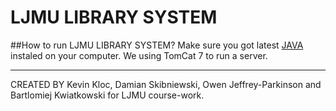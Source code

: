# LJMU LIBRARY SYSTEM
##How to run LJMU LIBRARY SYSTEM?
Make sure you got latest [JAVA](https://www.java.com/en/download/) instaled on your computer.
We using TomCat 7 to run a server.

---------------------------------------------------------------------------------------------------------------------
CREATED BY Kevin Kloc, Damian Skibniewski, Owen Jeffrey-Parkinson and Bartlomiej Kwiatkowski for LJMU course-work.
